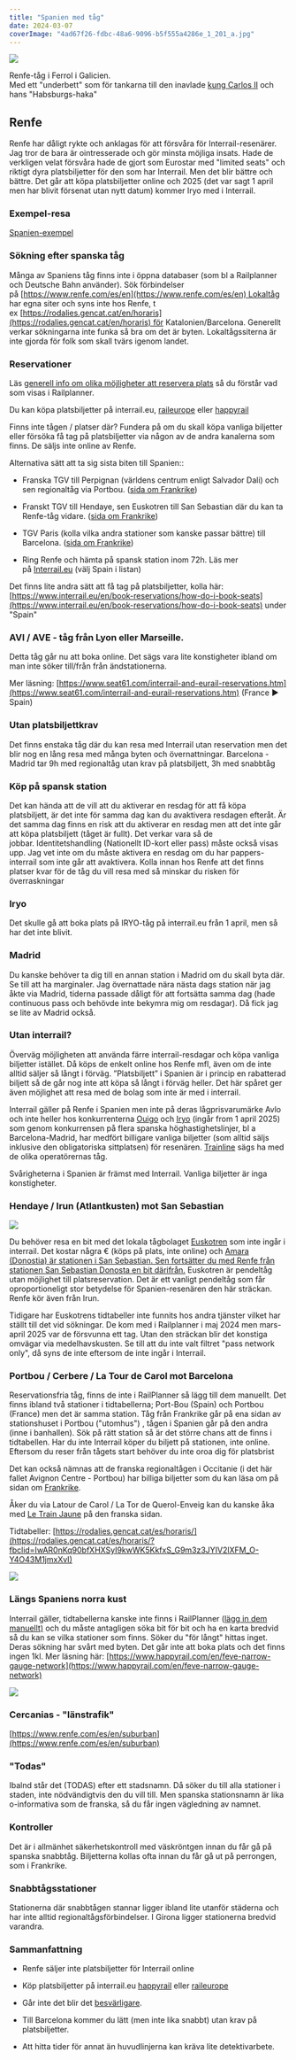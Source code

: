 ```yaml
---
title: "Spanien med tåg"
date: 2024-03-07
coverImage: "4ad67f26-fdbc-48a6-9096-b5f555a4286e_1_201_a.jpg"
---
```


![](images/spanien_5.jpg?w=1024)

Renfe-tåg i Ferrol i Galicien.  
Med ett "underbett" som för tankarna till den inavlade [kung Carlos II](https://sv.wikipedia.org/wiki/Karl_II_av_Spanien) och hans "Habsburgs-haka"  

## Renfe

Renfe har dåligt rykte och anklagas för att försvåra för Interrail-resenärer. Jag tror de bara är ointresserade och gör minsta möjliga insats. Hade de verkligen velat försvåra hade de gjort som Eurostar med "limited seats" och riktigt dyra platsbiljetter för den som har Interrail. Men det blir bättre och bättre. Det går att köpa platsbiljetter online och 2025 (det var sagt 1 april men har blivit försenat utan nytt datum) kommer Iryo med i Interrail.

### Exempel-resa

[Spanien-exempel](https://www.trainfo.eu/spanien-resa/)

### Sökning efter spanska tåg 

Många av Spaniens tåg finns inte i öppna databaser (som bl a Railplanner och Deutsche Bahn använder). Sök förbindelser på [https://www.renfe.com/es/en](https://www.renfe.com/es/en) Lokaltåg har egna siter och syns inte hos Renfe, t ex [https://rodalies.gencat.cat/en/horaris](https://rodalies.gencat.cat/en/horaris) för Katalonien/Barcelona. Generellt verkar sökningarna inte funka så bra om det är byten. Lokaltågssiterna är inte gjorda för folk som skall tvärs igenom landet.

### Reservationer

Läs [generell info om olika möjligheter att reservera plats](https://www.trainfo.eu/platsbiljettskrav-eller-inte/) så du förstår vad som visas i Railplanner.

Du kan köpa platsbiljetter på interrail.eu, [raileurope](https://www.trainfo.eu/raileurope/) eller [happyrail](https://www.trainfo.eu/happyrail/)

Finns inte tågen / platser där? Fundera på om du skall köpa vanliga biljetter eller försöka få tag på platsbiljetter via någon av de andra kanalerna som finns. De säljs inte online av Renfe.

Alternativa sätt att ta sig sista biten till Spanien::

- Franska TGV till Perpignan (världens centrum enligt Salvador Dali) och sen regionaltåg via Portbou. ([sida om Frankrike](https://www.trainfo.eu/frankrike/))

- Franskt TGV till Hendaye, sen Euskotren till San Sebastian där du kan ta Renfe-tåg vidare. ([sida om Frankrike](https://www.trainfo.eu/frankrike/))

- TGV Paris (kolla vilka andra stationer som kanske passar bättre) till Barcelona. ([sida om Frankrike](https://www.trainfo.eu/frankrike/))

- Ring Renfe och hämta på spansk station inom 72h. Läs mer på [Interrail.eu](https://www.interrail.eu/en/plan-your-trip/reservations/how-do-i-book-my-reservations) (välj Spain i listan)

Det finns lite andra sätt att få tag på platsbiljetter, kolla här: [https://www.interrail.eu/en/book-reservations/how-do-i-book-seats](https://www.interrail.eu/en/book-reservations/how-do-i-book-seats) under "Spain"

### AVI / AVE - tåg från Lyon eller Marseille.

Detta tåg går nu att boka online. Det sägs vara lite konstigheter ibland om man inte söker till/från från ändstationerna.

Mer läsning: [https://www.seat61.com/interrail-and-eurail-reservations.htm](https://www.seat61.com/interrail-and-eurail-reservations.htm) (France ► Spain)

### Utan platsbiljettkrav

Det finns enstaka tåg där du kan resa med Interrail utan reservation men det blir nog en lång resa med många byten och övernattningar. Barcelona - Madrid tar 9h med regionaltåg utan krav på platsbiljett, 3h med snabbtåg

### Köp på spansk station

Det kan hända att de vill att du aktiverar en resdag för att få köpa platsbiljett, är det inte för samma dag kan du avaktivera resdagen efteråt. Är det samma dag finns en risk att du aktiverar en resdag men att det inte går att köpa platsbiljett (tåget är fullt). Det verkar vara så de jobbar. Identitetshandling (Nationellt ID-kort eller pass) måste också visas upp. Jag vet inte om du måste aktivera en resdag om du har pappers-interrail som inte går att avaktivera. Kolla innan hos Renfe att det finns platser kvar för de tåg du vill resa med så minskar du risken för överraskningar

### Iryo

Det skulle gå att boka plats på IRYO-tåg på interrail.eu från 1 april, men så har det inte blivit.

### Madrid

Du kanske behöver ta dig till en annan station i Madrid om du skall byta där. Se till att ha marginaler. Jag övernattade nära nästa dags station när jag åkte via Madrid, tiderna passade dåligt för att fortsätta samma dag (hade continuous pass och behövde inte bekymra mig om resdagar). Då fick jag se lite av Madrid också.

### Utan interrail?

Överväg möjligheten att använda färre interrail-resdagar och köpa vanliga biljetter istället. Då köps de enkelt online hos Renfe mfl, även om de inte alltid säljer så långt i förväg. ”Platsbiljett” i Spanien är i princip en rabatterad biljett så de går nog inte att köpa så långt i förväg heller. Det här spåret ger även möjlighet att resa med de bolag som inte är med i interrail.

Interrail gäller på Renfe i Spanien men inte på deras lågprisvarumärke Avlo och inte heller hos konkurrenterna [Ouigo](https://www.ouigo.com/es/en) och [Iryo](https://iryo.eu/en/home) (ingår from 1 april 2025) som genom konkurrensen på flera spanska höghastighetslinjer, bl a Barcelona-Madrid, har medfört billigare vanliga biljetter (som alltid säljs inklusive den obligatoriska sittplatsen) för resenären. [Trainline](https://www.thetrainline.com) sägs ha med de olika operatörernas tåg.

Svårigheterna i Spanien är främst med Interrail. Vanliga biljetter är inga konstigheter.

### Hendaye / Irun (Atlantkusten) mot San Sebastian

![](images/spanien_1.png?w=396)

Du behöver resa en bit med det lokala tågbolaget [Euskotren](https://www.euskotren.eus/en) som inte ingår i interrail. Det kostar några € (köps på plats, inte online) och [Amara (Donostia) är stationen i San Sebastian. Sen fortsätter du med Renfe från stationen San Sebastian Donosta en bit därifrån.](https://www.openrailwaymap.org/?style=standard&lat=43.315116304413465&lon=-1.9796633720397947&zoom=16) Euskotren är pendeltåg utan möjlighet till platsreservation. Det är ett vanligt pendeltåg som får oproportioneligt stor betydelse för Spanien-resenären den här sträckan. Renfe kör även från Irun.

Tidigare har Euskotrens tidtabeller inte funnits hos andra tjänster vilket har ställt till det vid sökningar. De kom med i Railplanner i maj 2024 men mars-april 2025 var de försvunna ett tag. Utan den sträckan blir det konstiga omvägar via medelhavskusten. Se till att du inte valt filtret "pass network only", då syns de inte eftersom de inte ingår i Interrail.

### Portbou / Cerbere / La Tour de Carol mot Barcelona

Reservationsfria tåg, finns de inte i RailPlanner så lägg till dem manuellt. Det finns ibland två stationer i tidtabellerna; Port-Bou (Spain) och Portbou (France) men det är samma station. Tåg från Frankrike går på ena sidan av stationshuset i Portbou ("utomhus") , tågen i Spanien går på den andra (inne i banhallen). Sök på rätt station så är det större chans att de finns i tidtabellen. Har du inte Interrail köper du biljett på stationen, inte online. Eftersom du reser från tågets start behöver du inte oroa dig för platsbrist

Det kan också nämnas att de franska regionaltågen i Occitanie (i det här fallet Avignon Centre - Portbou) har billiga biljetter som du kan läsa om på sidan om [Frankrike](https://www.trainfo.eu/frankrike/).

Åker du via Latour de Carol / La Tor de Querol-Enveig kan du kanske åka med [Le Train Jaune](https://letrainjaune.fr/en/) på den franska sidan.

Tidtabeller: [https://rodalies.gencat.cat/es/horaris/](https://rodalies.gencat.cat/es/horaris/?fbclid=IwAR0nKq90bfXHXSyI9kwWK5KkfxS_G9m3z3JYIV2lXFM_O-Y4O43M1jmxXvI)

![](images/spanien_4.png?w=367)

### Längs Spaniens norra kust

Interrail gäller, tidtabellerna kanske inte finns i RailPlanner ([lägg in dem manuellt)](https://www.trainfo.eu/railplanner-appen#railplanner-manuellt) och du måste antagligen söka bit för bit och ha en karta bredvid så du kan se vilka stationer som finns. Söker du "för långt" hittas inget. Deras sökning har svårt med byten. Det går inte att boka plats och det finns ingen 1kl. Mer läsning här: [https://www.happyrail.com/en/feve-narrow-gauge-network](https://www.happyrail.com/en/feve-narrow-gauge-network)

![](images/spanien_3.png?w=674)

### Cercanias - "länstrafik"

[https://www.renfe.com/es/en/suburban](https://www.renfe.com/es/en/suburban)

### "Todas"

Ibalnd står det (TODAS) efter ett stadsnamn. Då söker du till alla stationer i staden, inte nödvändigtvis den du vill till. Men spanska stationsnamn är lika o-informativa som de franska, så du får ingen vägledning av namnet.

### Kontroller

Det är i allmänhet säkerhetskontroll med väskröntgen innan du får gå på spanska snabbtåg. Biljetterna kollas ofta innan du får gå ut på perrongen, som i Frankrike.

### Snabbtågsstationer

Stationerna där snabbtågen stannar ligger ibland lite utanför städerna och har inte alltid regionaltågsförbindelser. I Girona ligger stationerna bredvid varandra.

### Sammanfattning

- Renfe säljer inte platsbiljetter för Interrail online

- Köp platsbiljetter på interrail.eu [happyrail](https://www.trainfo.eu/happyrail/) eller [raileurope](https://www.trainfo.eu/raileurope/)

- Går inte det blir det [besvärligare](https://www.interrail.eu/en/book-reservations/how-do-i-book-seats).

- Till Barcelona kommer du lätt (men inte lika snabbt) utan krav på platsbiljetter.

- Att hitta tider för annat än huvudlinjerna kan kräva lite detektivarbete.
